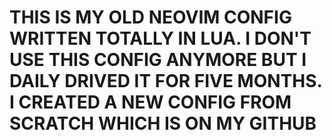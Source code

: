 # THIS IS MY OLD NEOVIM CONFIG WRITTEN TOTALLY IN LUA. I DON'T USE THIS CONFIG ANYMORE BUT I DAILY DRIVED IT FOR FIVE MONTHS. I CREATED A NEW CONFIG FROM SCRATCH WHICH IS ON MY GITHUB
